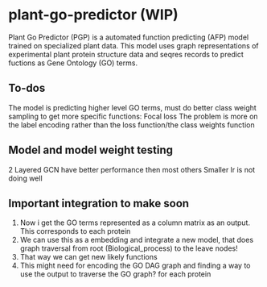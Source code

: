 # plant-go-predictor (WIP)

Plant Go Predictor (PGP) is a automated function predicting (AFP) model trained on specialized plant data. This model uses graph representations of experimental plant protein structure data and seqres records to predict fuctions as Gene Ontology (GO) terms. 


## To-dos

The model is predicting higher level GO terms, must do better class weight sampling to get more specific functions: Focal loss
    The problem is  more on the label encoding rather than the loss function/the class weights function


## Model and model weight testing
2 Layered GCN have better performance then most others
Smaller lr is not doing well

## Important integration to make soon 
1. Now i get the GO terms represented as a column matrix as an output. This corresponds to each protein
2. We can use this as a embedding and integrate a new model, that does graph traversal from root (Biological_process) to the leave nodes!
3. That way we can get new likely functions 
4. This might need for encoding the GO DAG graph and finding a way to use the output to traverse the GO graph? for each protein